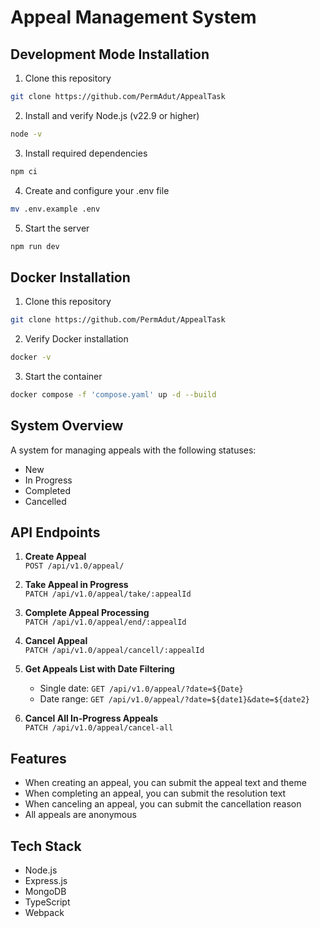 # Appeal Management System

## Development Mode Installation

1. Clone this repository
```bash
git clone https://github.com/PermAdut/AppealTask
```

2. Install and verify Node.js (v22.9 or higher)
```bash
node -v
```

3. Install required dependencies
```bash
npm ci
```

4. Create and configure your .env file
```bash
mv .env.example .env
```

5. Start the server
```bash
npm run dev
```

## Docker Installation

1. Clone this repository
```bash
git clone https://github.com/PermAdut/AppealTask
```

2. Verify Docker installation
```bash
docker -v
```

3. Start the container
```bash
docker compose -f 'compose.yaml' up -d --build
```

## System Overview

A system for managing appeals with the following statuses:
- New
- In Progress
- Completed
- Cancelled

## API Endpoints

1. **Create Appeal**  
   `POST /api/v1.0/appeal/`

2. **Take Appeal in Progress**  
   `PATCH /api/v1.0/appeal/take/:appealId`

3. **Complete Appeal Processing**  
   `PATCH /api/v1.0/appeal/end/:appealId`

4. **Cancel Appeal**  
   `PATCH /api/v1.0/appeal/cancell/:appealId`

5. **Get Appeals List with Date Filtering**  
   - Single date: `GET /api/v1.0/appeal/?date=${Date}`
   - Date range: `GET /api/v1.0/appeal/?date=${date1}&date=${date2}`

6. **Cancel All In-Progress Appeals**  
   `PATCH /api/v1.0/appeal/cancel-all`

## Features

- When creating an appeal, you can submit the appeal text and theme
- When completing an appeal, you can submit the resolution text
- When canceling an appeal, you can submit the cancellation reason
- All appeals are anonymous

## Tech Stack

- Node.js
- Express.js
- MongoDB
- TypeScript
- Webpack